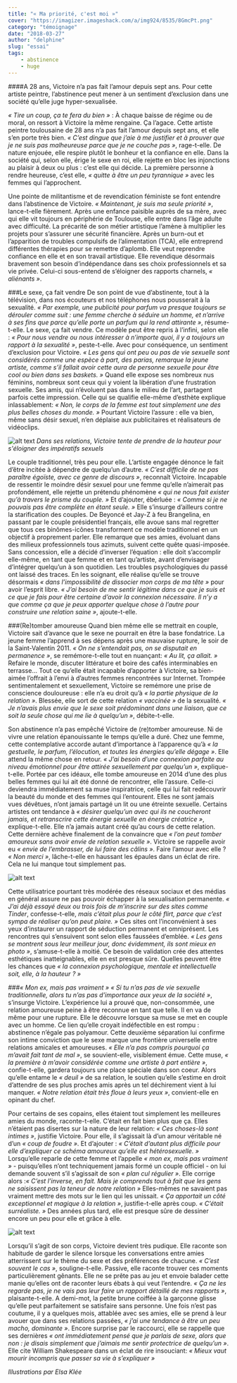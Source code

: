 ```yaml
---
title: "« Ma priorité, c'est moi »"
cover: "https://imagizer.imageshack.com/a/img924/8535/8GmcPt.png"
category: "témoignage"
date: "2018-03-27"
author: "delphine"
slug: "essai"
tags:
    - abstinence
    - huge
---
```



####A 28 ans, Victoire n’a pas fait l’amour depuis sept ans. Pour cette artiste peintre, l’abstinence peut mener à un sentiment d’exclusion dans une société qu’elle juge hyper-sexualisée.

*« Tire un coup, ça te fera du bien »* : À chaque baisse de régime ou de moral, on ressort à Victoire la même rengaine. Ça l’agace. Cette artiste peintre toulousaine de 28 ans n’a pas fait l’amour depuis sept ans, et elle s’en porte très bien. *« C’est dingue que j’aie à me justifier et à prouver que je ne suis pas malheureuse parce que je ne couche pas »*, rage-t-elle. De nature enjouée, elle respire plutôt le bonheur et la confiance en elle. Dans la société qui, selon elle, érige le sexe en roi, elle rejette en bloc les injonctions au plaisir à deux ou plus : c’est elle qui décide. La première personne à rendre heureuse, c’est elle, *« quitte à être un peu tyrannique »* avec les femmes qui l’approchent.

Une pointe de militantisme et de revendication féministe se font entendre dans l’abstinence de Victoire. *« Maintenant, je suis ma seule priorité »*, lance-t-elle fièrement. Après une enfance paisible auprès de sa mère, avec qui elle vit toujours en périphérie de Toulouse, elle entre dans l’âge adulte avec difficulté. La précarité de son métier artistique l’amène à multiplier les projets pour s’assurer une sécurité financière. Après un burn-out et l’apparition de troubles compulsifs de l’alimentation (TCA), elle entreprend différentes thérapies pour se remettre d’aplomb.  Elle veut reprendre confiance en elle et en son travail artistique. Elle revendique désormais bravement son besoin d’indépendance dans ses choix professionnels et sa vie privée. Celui-ci sous-entend de s’éloigner des rapports charnels, *« aliénants »*.

###Le sexe, ça fait vendre
De son point de vue d’abstinente, tout à la télévision, dans nos écouteurs et nos téléphones nous pousserait à la sexualité. *« Par exemple, une publicité pour parfum va presque toujours se dérouler comme suit : une femme cherche à séduire un homme, et n’arrive à ses fins que parce qu’elle porte un parfum qui la rend attirante »*, résume-t-elle. Le sexe, ça fait vendre.  Ce modèle peut être repris à l’infini, selon elle : *« Pour nous vendre ou nous intéresser à n’importe quoi, il y a toujours un rapport à la sexualité »*, peste-t-elle. Avec pour conséquence, un sentiment d’exclusion pour Victoire. *« Les gens qui ont peu ou pas de vie sexuelle sont considérés comme une espèce à part, des parias, remarque la jeune artiste, comme s’il fallait avoir cette aura de personne sexuelle pour être cool ou bien dans ses baskets. »* Quand elle expose ses nombreux nus féminins, nombreux sont ceux qui y voient la libération d’une frustration sexuelle. Ses amis, qui n’évoluent pas dans le milieu de l’art, partagent parfois cette impression. Celle qui se qualifie elle-même d’esthète explique inlassablement: *« Non, le corps de la femme est tout simplement une des plus belles choses du monde. »* Pourtant Victoire l’assure : elle va bien, même sans désir sexuel, n’en déplaise aux publicitaires et réalisateurs de vidéoclips.

![alt text](https://imagizer.imageshack.com/a/img924/9854/XTfPjG.png)
*Dans ses relations, Victoire tente de prendre de la hauteur pour s'éloigner des impératifs sexuels*

Le couple traditionnel, très peu pour elle. L’artiste engagée dénonce le fait d’être incitée à dépendre de quelqu’un d’autre. *« C’est difficile de ne pas paraître égoïste, avec ce genre de discours »*, reconnaît Victoire. Incapable de ressentir le moindre désir sexuel pour une femme qu’elle n’aimerait pas profondément, elle rejette un prétendu phénomène *« qui ne nous fait exister qu’à travers le prisme du couple. »* Et d’ajouter, ébérluée : *« Comme si je ne pouvais pas être complète en étant seule. »*  Elle s’insurge d’ailleurs contre la starification des couples. De Beyoncé et Jay-Z à feu Brangelina, en passant par le couple présidentiel français, elle avoue sans mal regretter que tous ces binômes-icônes transforment ce modèle traditionnel en un objectif à proprement parler. Elle remarque que ses amies, évoluant dans des milieux professionnels tous azimuts, suivent cette quête quasi-imposée. Sans concession, elle a décidé d’inverser l’équation : elle doit s’accomplir elle-même, en tant que  femme et en tant qu’artiste, avant d’envisager d’intégrer quelqu’un à son quotidien. Les troubles psychologiques du passé ont laissé des traces. En les soignant, elle réalise qu’elle se trouve désormais *« dans l’impossibilité de dissocier mon corps de ma tête »* pour avoir l’esprit libre. *« J’ai besoin de me sentir légitime dans ce que je suis et ce que je fais pour être certaine d’avoir la connexion nécessaire. Il n’y a que comme ça que je peux apporter quelque chose à l’autre pour construire une relation saine »*, ajoute-t-elle.

###(Re)tomber amoureuse
Quand bien même elle se mettrait en couple, Victoire sait d’avance que le sexe ne pourrait en être la base fondatrice. La jeune femme l’apprend à ses dépens après une mauvaise rupture, le soir de la Saint-Valentin 2011. *« On ne s’entendait pas, on se disputait en permanence »*, se remémore-t-elle tout en nuançant:  *« Au lit, ça allait. »* Refaire le monde, discuter littérature et boire des cafés interminables en terrasse… Tout ce qu’elle était incapable d’apporter à Victoire, sa bien-aimée l’offrait à l’envi à d’autres femmes rencontrées sur Internet. Trompée sentimentalement et sexuellement, Victoire se remémore une prise de conscience douloureuse : elle n’a eu droit qu’à *« la partie physique de la relation »*. Blessée, elle sort de cette relation *« vaccinée »* de la sexualité. *« Je n’avais plus envie que le sexe soit prédominant dans une liaison, que ce soit la seule chose qui me lie à quelqu’un »*, débite-t-elle.

Son abstinence n’a pas empêché Victoire de (re)tomber amoureuse. Ni de vivre une relation épanouissante le temps qu’elle a duré. Chez une femme, cette contemplative accorde autant d’importance à l’apparence qu’à *« la gestuelle, le parfum, l’élocution, et toutes les énergies qu’elle dégage »*. Elle attend la même chose en retour. *« J’ai besoin d’une connexion parfaite au niveau émotionnel pour être attirée sexuellement par quelqu’un »*, explique-t-elle. Portée par ces idéaux, elle tombe amoureuse en 2014 d’une des plus belles femmes qui lui ait été donné de rencontrer, elle l’assure. Celle-ci deviendra immédiatement sa muse inspiratrice, celle qui lui fait redécouvrir la beauté du monde et des femmes qui l’entourent.  Elles ne sont jamais vues dévêtues, n’ont jamais partagé un lit ou une étreinte sexuelle. Certains artistes ont tendance à *« désirer quelqu’un avec qui ils ne coucheront jamais, et retranscrire cette énergie sexuelle en énergie créatrice »*, explique-t-elle.  Elle n’a jamais autant créé qu’au cours de cette relation. Cette dernière achève finalement de la convaincre que *« l’on peut tomber amoureux sans avoir envie de relation sexuelle »*. Victoire se rappelle avoir eu *« envie de l’embrasser, de lui faire des câlins »*. Faire l’amour avec elle ? *« Non merci »*, lâche-t-elle en haussant les épaules dans un éclat de rire. Cela ne lui manque tout simplement pas.

![alt text](https://imagizer.imageshack.com/a/img924/3105/eaLvHC.png)

Cette utilisatrice pourtant très modérée des réseaux sociaux et des médias en général assure ne pas pouvoir échapper à la sexualisation permanente. *« J’ai déjà essayé deux ou trois fois de m’inscrire sur des sites comme Tinder*, confesse-t-elle, *mais c’était plus pour le côté flirt, parce que c’est sympa de réaliser qu’on peut plaire. »* Ces sites ont l’inconvénient à ses yeux d’instaurer un rapport de séduction permanent et omniprésent. Les rencontres qui s’ensuivent sont selon elles faussées d’emblée. *« Les gens se montrent sous leur meilleur jour, donc évidemment, ils sont mieux en photo »*, s’amuse-t-elle à moitié. Ce besoin de validation crée des attentes esthétiques inatteignables, elle en est presque sûre. Quelles peuvent être les chances que *« la connexion psychologique, mentale et intellectuelle soit, elle, à la hauteur ? »*  

###*« Mon ex, mais pas vraiment »*
*« Si tu n’as pas de vie sexuelle traditionnelle, alors tu n’as pas d’importance aux yeux de la société »*, s’insurge Victoire. L’expérience lui a prouvé que, non-consommée, une relation amoureuse peine à être reconnue en tant que telle. Il en va de même pour une rupture. Elle le découvre lorsque sa muse se met en couple avec un homme. Ce lien qu’elle croyait indéfectible en est rompu : abstinence n’égale pas polyamour. Cette deuxième séparation lui confirme son intime conviction que le sexe marque une frontière universelle entre relations amicales et amoureuses. *« Elle n’a pas compris pourquoi ça m’avait fait tant de mal »*, se souvient-elle, visiblement émue. Cette muse, *« la première à m’avoir considérée comme une artiste à part entière »*, confie-t-elle, gardera toujours une place spéciale dans son coeur. Alors qu’elle entame le *« deuil »* de sa relation, le soutien qu’elle s’estime en droit d’attendre de ses plus proches amis après un tel déchirement vient à lui manquer. *« Notre relation était très floue à leurs yeux »*, convient-elle en opinant du chef.

Pour certains de ses copains, elles étaient tout simplement les meilleures amies du monde, raconte-t-elle. C’était en fait bien plus que ça. Elles n’étaient pas disertes sur la nature de leur relation: *« Ces choses-là sont intimes »*, justifie Victoire. Pour elle, il s’agissait là d’un amour véritable né d’un *« coup de foudre »*.  Et d’ajouter : *« C’était d’autant plus difficile pour elle d’expliquer ce schéma amoureux qu’elle est hétérosexuelle. »* Lorsqu’elle reparle de cette femme et l’appelle *« mon ex, mais pas vraiment »* - puisqu’elles n’ont techniquement jamais formé un couple officiel -  on lui demande souvent s’il s’agissait de son *« plan cul régulier »*. Elle corrige alors :*« C’est l’inverse, en fait. Mais je comprends tout à fait que les gens ne saisissent pas la teneur de notre relation »* Elles-mêmes ne savaient pas vraiment mettre des mots sur le lien qui les unissait. *« Ça apportait un côté exceptionnel et magique à la relation »*, justifie-t-elle après coup. *« C’était surréaliste. »* Des années plus tard, elle est presque sûre de dessiner encore un peu pour elle et grâce à elle.

![alt text](https://imagizer.imageshack.com/a/img922/540/YykR8x.png)

Lorsqu’il s’agit de son corps, Victoire devient très pudique. Elle raconte son habitude de garder le silence lorsque les conversations entre amies atterrissent sur le thème du sexe et des préférences de chacune. *« C’est souvent le cas »*, souligne-t-elle. Passive, elle raconte trouver ces moments particulièrement gênants. Elle ne se prête pas au jeu et envoie balader cette manie qu’elles ont de raconter leurs ébats à qui veut l’entendre. *« Ça ne les regarde pas, je ne vais pas leur faire un rapport détaillé de mes rapports »*, plaisante-t-elle. A demi-mot, la petite brune coiffée à la garçonne glisse qu’elle peut parfaitement se satisfaire sans personne. Une fois n’est pas coutume, il y a quelques mois, attablée avec ses amies, elle se prend à leur avouer que dans ses relations passées, *«  j’ai une tendance à être un peu macho, dominante »*. Encore surprise par le raccourci, elle se rappelle que ses dernières *« ont immédiatement pensé que je parlais de sexe, alors que non : je disais simplement que j’aimais me sentir protectrice de quelqu’un »*. Elle cite William Shakespeare dans un éclat de rire insouciant: *« Mieux vaut mourir incompris que passer sa vie à s’expliquer »*

*Illustrations par Elsa Klée*
